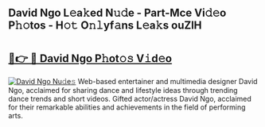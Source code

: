 ## David Ngo L𝚎a𝚔ed N𝚞𝚍e - Part-Mce Vi𝚍𝚎o P𝚑𝚘tos - H𝚘𝚝 O𝚗𝚕yf𝚊ns L𝚎a𝚔s ouZlH

# <h2><a href="http://kf823a.oniu.top/?m=David+Ngo">🔗👉 🔴 David Ngo P𝚑ot𝚘𝚜 V𝚒d𝚎o</a></h2>

[![David Ngo Nu𝚍e𝚜](https://i.imgur.com/0qMVB7G.gif)](http://kf823a.oniu.top/?m=David+Ngo)
Web-based entertainer and multimedia designer David Ngo, acclaimed for sharing dance and lifestyle ideas through trending dance trends and short videos. Gifted actor/actress David Ngo, acclaimed for their remarkable abilities and achievements in the field of performing arts.  
